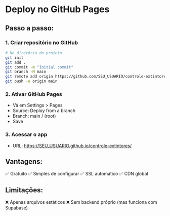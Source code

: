 # Deploy no GitHub Pages

## Passo a passo:

### 1. Criar repositório no GitHub
```bash
# No diretório do projeto
git init
git add .
git commit -m "Initial commit"
git branch -M main
git remote add origin https://github.com/SEU_USUARIO/controle-extintores.git
git push -u origin main
```

### 2. Ativar GitHub Pages
- Vá em Settings > Pages
- Source: Deploy from a branch
- Branch: main / (root)
- Save

### 3. Acessar o app
- URL: https://SEU_USUARIO.github.io/controle-extintores/

## Vantagens:
✅ Gratuito
✅ Simples de configurar
✅ SSL automático
✅ CDN global

## Limitações:
❌ Apenas arquivos estáticos
❌ Sem backend próprio (mas funciona com Supabase)
